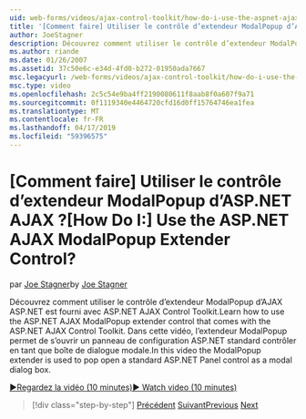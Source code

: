 ```yaml
---
uid: web-forms/videos/ajax-control-toolkit/how-do-i-use-the-aspnet-ajax-modalpopup-extender-control
title: '[Comment faire] Utiliser le contrôle d’extendeur ModalPopup d’ASP.NET AJAX ? | Microsoft Docs'
author: JoeStagner
description: Découvrez comment utiliser le contrôle d’extendeur ModalPopup d’AJAX ASP.NET est fourni avec ASP.NET AJAX Control Toolkit. Dans cette vidéo le ModalPopup extendeur sert...
ms.author: riande
ms.date: 01/26/2007
ms.assetid: 37c50e6c-e34d-4fd0-b272-01950ada7667
msc.legacyurl: /web-forms/videos/ajax-control-toolkit/how-do-i-use-the-aspnet-ajax-modalpopup-extender-control
msc.type: video
ms.openlocfilehash: 2c5c54e9ba4ff2190080611f8aab8f0a607f9a71
ms.sourcegitcommit: 0f1119340e4464720cfd16d0ff15764746ea1fea
ms.translationtype: MT
ms.contentlocale: fr-FR
ms.lasthandoff: 04/17/2019
ms.locfileid: "59396575"
---
```

# <a name="how-do-i-use-the-aspnet-ajax-modalpopup-extender-control"></a><span data-ttu-id="262c8-105">[Comment faire] Utiliser le contrôle d’extendeur ModalPopup d’ASP.NET AJAX ?</span><span class="sxs-lookup"><span data-stu-id="262c8-105">[How Do I:] Use the ASP.NET AJAX ModalPopup Extender Control?</span></span>

<span data-ttu-id="262c8-106">par [Joe Stagner](https://github.com/JoeStagner)</span><span class="sxs-lookup"><span data-stu-id="262c8-106">by [Joe Stagner](https://github.com/JoeStagner)</span></span>

<span data-ttu-id="262c8-107">Découvrez comment utiliser le contrôle d’extendeur ModalPopup d’AJAX ASP.NET est fourni avec ASP.NET AJAX Control Toolkit.</span><span class="sxs-lookup"><span data-stu-id="262c8-107">Learn how to use the ASP.NET AJAX ModalPopup extender control that comes with the ASP.NET AJAX Control Toolkit.</span></span> <span data-ttu-id="262c8-108">Dans cette vidéo, l’extendeur ModalPopup permet de s’ouvrir un panneau de configuration ASP.NET standard contrôler en tant que boîte de dialogue modale.</span><span class="sxs-lookup"><span data-stu-id="262c8-108">In this video the ModalPopup extender is used to pop open a standard ASP.NET Panel control as a modal dialog box.</span></span>

[<span data-ttu-id="262c8-109">&#9654;Regardez la vidéo (10 minutes)</span><span class="sxs-lookup"><span data-stu-id="262c8-109">&#9654; Watch video (10 minutes)</span></span>](https://channel9.msdn.com/Blogs/ASP-NET-Site-Videos/how-do-i-use-the-aspnet-ajax-modalpopup-extender-control)

> [!div class="step-by-step"]
> <span data-ttu-id="262c8-110">[Précédent](how-do-i-use-the-aspnet-ajax-popup-control-extender.md)
> [Suivant](how-do-i-use-the-aspnet-ajax-alwaysvisible-control-extender.md)</span><span class="sxs-lookup"><span data-stu-id="262c8-110">[Previous](how-do-i-use-the-aspnet-ajax-popup-control-extender.md)
[Next](how-do-i-use-the-aspnet-ajax-alwaysvisible-control-extender.md)</span></span>
